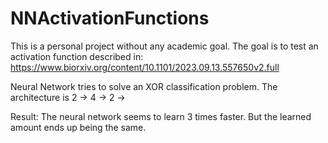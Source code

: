 # NNActivationFunctions
This is a personal project without any academic goal.
The goal is to test an activation function described in: 
https://www.biorxiv.org/content/10.1101/2023.09.13.557650v2.full

Neural Network tries to solve an XOR classification problem.
The architecture is 2 -> 4 -> 2 ->

Result:
The neural network seems to learn 3 times faster. But the learned amount ends
up being the same.
